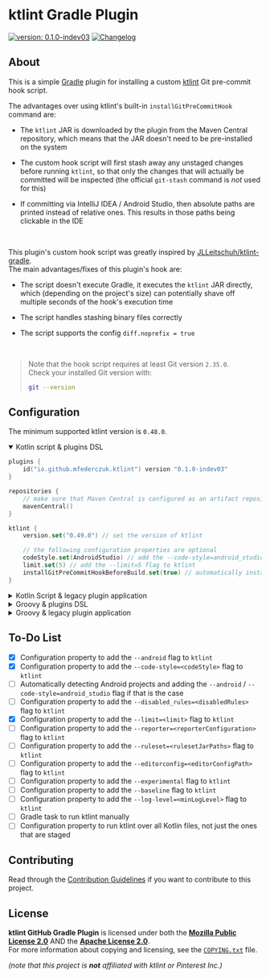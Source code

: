 <!--
  Copyright (c) 2023 Michael Federczuk
  SPDX-License-Identifier: CC-BY-SA-4.0
-->

# ktlint Gradle Plugin #

[version_shield]: https://img.shields.io/badge/version-0.1.0--indev03-informational.svg
[release_page]: https://github.com/mfederczuk/ktlint-gradle-plugin/releases/tag/v0.1.0-indev03 "Release v0.1.0-indev03"
[![version: 0.1.0-indev03][version_shield]][release_page]
[![Changelog](https://img.shields.io/badge/-Changelog-informational.svg)](CHANGELOG.md "Changelog")

## About ##

This is a simple [Gradle] plugin for installing a custom [ktlint] Git pre-commit hook script.

The advantages over using ktlint's built-in `installGitPreCommitHook` command are:

* The `ktlint` JAR is downloaded by the plugin from the Maven Central repository, which means that the JAR doesn't need
  to be pre-installed on the system

* The custom hook script will first stash away any unstaged changes before running `ktlint`, so that only the changes
  that will actually be committed will be inspected (the official `git-stash` command is *not* used for this)

* If committing via IntelliJ IDEA / Android Studio, then absolute paths are printed instead of relative ones.
  This results in those paths being clickable in the IDE

&#8203;

This plugin's custom hook script was greatly inspired by [JLLeitschuh/ktlint-gradle].  
The main advantages/fixes of this plugin's hook are:

* The script doesn't execute Gradle, it executes the `ktlint` JAR directly, which (depending on the project's size) can
  potentially shave off multiple seconds of the hook's execution time

* The script handles stashing binary files correctly

* The script supports the config `diff.noprefix = true`

&#8203;

> Note that the hook script requires at least Git version `2.35.0`.  
> Check your installed Git version with:
>
> ```sh
> git --version
> ```

[Gradle]: <https://gradle.org> "Gradle Build Tool"
[ktlint]: <https://github.com/pinterest/ktlint> "pinterest/ktlint: An anti-bikeshedding Kotlin linter with built-in formatter"
[JLLeitschuh/ktlint-gradle]: <https://github.com/JLLeitschuh/ktlint-gradle> "JLLeitschuh/ktlint-gradle: A ktlint gradle plugin"

## Configuration ##

The minimum supported ktlint version is `0.48.0`.

<!-- markdownlint-disable no-inline-html -->

<details open>
<summary>Kotlin script & plugins DSL</summary>

```kotlin
plugins {
	id("io.github.mfederczuk.ktlint") version "0.1.0-indev03"
}

repositories {
	// make sure that Maven Central is configured as an artifact repository
	mavenCentral()
}

ktlint {
	version.set("0.49.0") // set the version of ktlint

	// the following configuration properties are optional
	codeStyle.set(AndroidStudio) // add the --code-style=android_studio flag to ktlint
	limit.set(5) // add the --limit=5 flag to ktlint
	installGitPreCommitHookBeforeBuild.set(true) // automatically installs the hook every time before a build is started
}
```

</details>

<details>
<summary>Kotlin Script & legacy plugin application</summary>

```kotlin
buildscript {
	repositories {
		maven("https://plugins.gradle.org/m2/")
	}
	dependencies {
		classpath("io.github.mfederczuk:ktlint-gradle-plugin:0.1.0-indev03")
	}
}

apply(plugin = "io.github.mfederczuk.ktlint")

repositories {
	// make sure that Maven Central is configured as an artifact repository
	mavenCentral()
}

ktlint {
	version.set("0.49.0") // set the version of ktlint

	// the following configuration properties are optional
	codeStyle.set(AndroidStudio) // add the --code-style=android_studio flag to ktlint
	limit.set(5) // add the --limit=5 flag to ktlint
	installGitPreCommitHookBeforeBuild.set(true) // automatically installs the hook every time before a build is started
}
```

</details>

<details>
<summary>Groovy & plugins DSL</summary>

```groovy
plugins {
	id 'io.github.mfederczuk.ktlint' version '0.1.0-indev03'
}

repositories {
	// make sure that Maven Central is configured as an artifact repository
	mavenCentral()
}

ktlint {
	version = '0.49.0' // set the version of ktlint

	// the following configuration properties are optional
	codeStyle = 'android_studio' // add the --code-style=android_studio flag to ktlint
	limit = 5 // add the --limit=5 flag to ktlint
	installGitPreCommitHookBeforeBuild = true // automatically installs the hook every time before a build is started
}
```

</details>

<details>
<summary>Groovy & legacy plugin application</summary>

```groovy
buildscript {
	repositories {
		maven { url 'https://plugins.gradle.org/m2/' }
	}
	dependencies {
		classpath 'io.github.mfederczuk:ktlint-gradle-plugin:0.1.0-indev03'
	}
}

apply plugin: 'io.github.mfederczuk.ktlint'

repositories {
	// make sure that Maven Central is configured as an artifact repository
	mavenCentral()
}

ktlint {
	version = '0.49.0' // set the version of ktlint

	// the following configuration properties are optional
	codeStyle = 'android_studio' // add the --code-style=android_studio flag to ktlint
	limit = 5 // add the --limit=5 flag to ktlint
	installGitPreCommitHookBeforeBuild = true // automatically installs the hook every time before a build is started
}
```

</details>

<!-- markdownlint-enable no-inline-html -->

## To-Do List ##

* [x] Configuration property to add the `--android` flag to `ktlint`
* [x] Configuration property to add the `--code-style=<codeStyle>` flag to `ktlint`
* [ ] Automatically detecting Android projects and adding the `--android` / `--code-style=android_studio` flag if that
      is the case
* [ ] Configuration property to add the `--disabled_rules=<disabledRules>` flag to `ktlint`
* [x] Configuration property to add the `--limit=<limit>` flag to `ktlint`
* [ ] Configuration property to add the `--reporter=<reporterConfiguration>` flag to `ktlint`
* [ ] Configuration property to add the `--ruleset=<rulesetJarPaths>` flag to `ktlint`
* [ ] Configuration property to add the `--editorconfig=<editorConfigPath>` flag to `ktlint`
* [ ] Configuration property to add the `--experimental` flag to `ktlint`
* [ ] Configuration property to add the `--baseline` flag to `ktlint`
* [ ] Configuration property to add the `--log-level=<minLogLevel>` flag to `ktlint`
* [ ] Gradle task to run ktlint manually
* [ ] Configuration property to run ktlint over all Kotlin files, not just the ones that are staged

## Contributing ##

Read through the [Contribution Guidelines](CONTRIBUTING.md) if you want to contribute to this project.

## License ##

**ktlint GitHub Gradle Plugin** is licensed under both the [**Mozilla Public License 2.0**](LICENSES/MPL-2.0.txt) AND
the [**Apache License 2.0**](LICENSES/Apache-2.0.txt).  
For more information about copying and licensing, see the [`COPYING.txt`](COPYING.txt) file.

_(note that this project is **not** affiliated with ktlint or Pinterest Inc.)_
